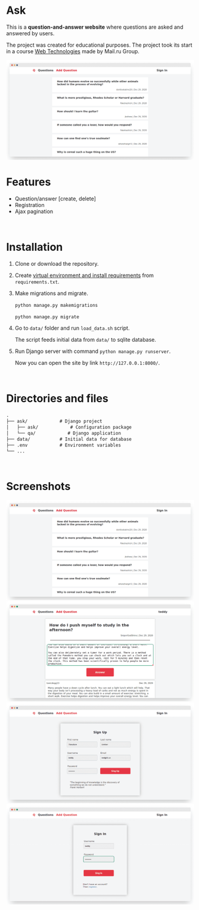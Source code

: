 # Ask

This is a **question-and-answer website** where questions are asked and answered by users. 

The project was created for educational purposes. The project took its start in a course [Web Technologies](https://stepik.org/course/154) made by Mail.ru Group.

<img src="details/list.png" />

<br>

# Features

- Question/answer [create, delete]
- Registration
- Ajax pagination

<br>

# Installation

1. Clone or download the repository.

2. Create [virtual environment and install requirements](https://packaging.python.org/en/latest/guides/installing-using-pip-and-virtual-environments/) from `requirements.txt`.

3. Make migrations and migrate.

   `python manage.py makemigrations`

   `python manage.py migrate` 

4. Go to `data/` folder and run `load_data.sh` script.

   The script feeds initial data from `data/` to sqlite database.

5. Run Django server with command `python manage.py runserver`.

   Now you can open the site by link `http://127.0.0.1:8000/`.

<br>


# Directories and files

```
.
├── ask/			# Django project
│   ├── ask/			# Configuration package	
│   └── qa/ 		   # Django application
├── data/			# Initial data for database
├── .env            # Environment variables
└── ...
```
<br>

# Screenshots

<img src="details/list.png" />
<img src="details/question.png" />
<img src="details/register.png" />
<img src="details/login.png" />
